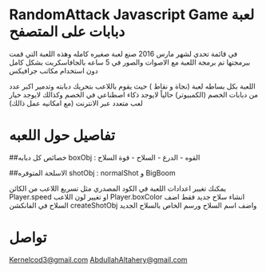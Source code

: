 # RandomAttack Javascript Game  لعبة دبابات على المتصفح


في قائمة تحدي لشهر مارس 2016 صنع لعبة صغيره كامله 
وهذه اللعبة التي قمت ببرمجتها 
تم برمجة اللعبة  مع الاصوات والصور في 5 ساعه بالجافاسكربت بشكل كامل دون استخدام مكاتب جرافيكس

اللعبة بكل بساطه لعبة (نجاة و نقاط ) حيث يقوم باللاعب بتحريك دبابته وتدمير اكبر عدد من دبابات الخصم (الكمبيوتر)
حالياً لايوجد ذكاء اصطناعي في الخصم وكذالك لايوجد خيار لعب متعدد عبر الانترنت (مع امكانيه عمل ذالك)

# تفاصيل حول اللعبه

##خصائص كل دبابه boxObj :
القوه - الدرع - السلاح - قوة السلاح

##الاسلحة المتوفره shotObj :
normalShot و BigBoom

يمكنك تغيير اعدادات اللعبة في الكود المصدري مثل 
تسريع اللاعب من الكائن   Player.speed او تغيير لون اللاعب Player.boxColor 
انشاء سلاح جديد فقط اضف السلاح في الفانكشن createShotObj واضف اسم السلاح ورسم الخاص بالسلاح الجديد 

# تواصل
Kernelcod3@gmail.com
AbdullahAltahery@gmail.com
